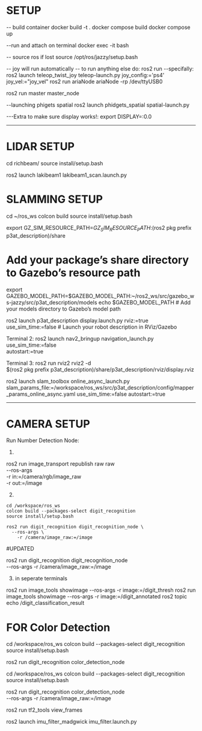 # SETUP

-- build container
docker build -t <name> .
docker compose build
docker compose up

--run and attach on terminal
docker exec -it <name> bash

-- source ros if lost
source /opt/ros/jazzy/setup.bash

-- joy will run automatically
-- to run anything else do:
ros2 run <packagename> <nodename>
--specifally:
ros2 launch teleop_twist_joy teleop-launch.py joy_config:='ps4' joy_vel:="joy_vel"
ros2 run ariaNode ariaNode -rp /dev/ttyUSB0

ros2 run master master_node 

--launching phigets spatial
 ros2 launch phidgets_spatial spatial-launch.py


 ---Extra to make sure display works!:
 export DISPLAY=:0.0


 -----------

# LIDAR SETUP


cd richbeam/
source install/setup.bash

ros2 launch lakibeam1 lakibeam1_scan.launch.py 



 # SLAMMING SETUP

cd ~/ros_ws
colcon build
source install/setup.bash

export GZ_SIM_RESOURCE_PATH=$GZ_SIM_RESOURCE_PATH:$(ros2 pkg prefix p3at_description)/share 
# Add your package’s share directory to Gazebo’s resource path


export GAZEBO_MODEL_PATH=$GAZEBO_MODEL_PATH:~/ros2_ws/src/gazebo_ws-jazzy/src/p3at_description/models
echo $GAZEBO_MODEL_PATH # Add your models directory to Gazebo’s model path



ros2 launch p3at_description display.launch.py rviz:=true use_sim_time:=false # Launch your robot description in RViz/Gazebo

Terminal 2:
ros2 launch nav2_bringup navigation_launch.py \
  use_sim_time:=false \
  autostart:=true

Terminal 3:
  ros2 run rviz2 rviz2 -d \
  $(ros2 pkg prefix p3at_description)/share/p3at_description/rviz/display.rviz


ros2 launch slam_toolbox online_async_launch.py  slam_params_file:=/workspace/ros_ws/src/p3at_description/config/mapper_params_online_async.yaml use_sim_time:=false autostart:=true



  -------

  # CAMERA SETUP

Run Number Detection Node:

  1. 
  ros2 run image_transport republish raw raw \
    --ros-args \
      -r in:=/camera/rgb/image_raw \
      -r out:=/image


  2. 

    cd /workspace/ros_ws
    colcon build --packages-select digit_recognition
    source install/setup.bash

    ros2 run digit_recognition digit_recognition_node \
      --ros-args \
        -r /camera/image_raw:=/image

  
#UPDATED

ros2 run digit_recognition digit_recognition_node \
  --ros-args -r /camera/image_raw:=/image



3. in seperate terminals

ros2 run image_tools showimage --ros-args -r image:=/digit_thresh
ros2 run image_tools showimage --ros-args -r image:=/digit_annotated
ros2 topic echo /digit_classification_result



# FOR Color Detection 



cd /workspace/ros_ws
colcon build --packages-select digit_recognition
source install/setup.bash

ros2 run digit_recognition color_detection_node



cd /workspace/ros_ws
colcon build --packages-select digit_recognition
source install/setup.bash

ros2 run digit_recognition color_detection_node \
  --ros-args -r /camera/image_raw:=/image






ros2 run tf2_tools view_frames

ros2 launch imu_filter_madgwick imu_filter.launch.py